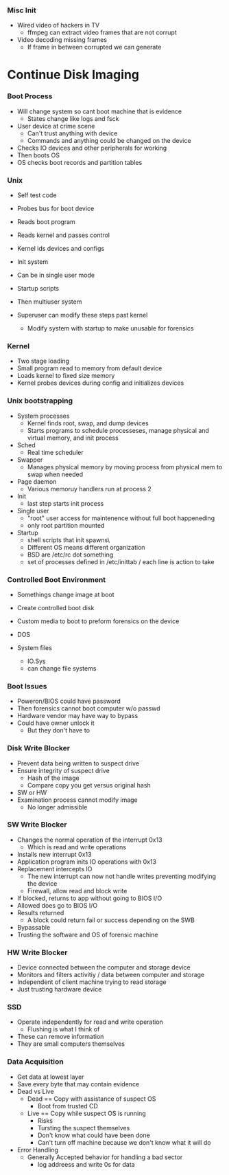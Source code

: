 

### Misc Init
- Wired video of hackers in TV
    - ffmpeg can extract video frames that are not corrupt
- Video decoding missing frames
    - If frame in between corrupted we can generate


# Continue Disk Imaging

### Boot Process
- Will change system so cant boot machine that is evidence
    - States change like logs and fsck
- User device at crime scene
    - Can't trust anything with device
    - Commands and anything could be changed on the device
- Checks IO devices and other peripherals for working
- Then boots OS
- OS checks boot records and partition tables

### Unix
- Self test code
- Probes bus for boot device
- Reads boot program
- Reads kernel and passes control
- Kernel ids devices and configs
- Init system
- Can be in single user mode
- Startup scripts
- Then multiuser system


- Superuser can modify these steps past kernel
    - Modify system with startup to make unusable for forensics

### Kernel
- Two stage loading
- Small program read to memory from default device
- Loads kernel to fixed size memory
- Kernel probes devices during config and initializes devices

### Unix bootstrapping
- System processes
    - Kernel finds root, swap, and dump devices
    - Starts programs to schedule processeses, manage physical and virtual memory, and init process
- Sched
    -  Real time scheduler
- Swapper
    - Manages physical memory by moving process from physical mem to swap when needed
- Page daemon 
    - Various memoruy handlers run at process 2
- Init
    - last step starts init process
- Single user
    - "root" user access for maintenence without full boot happeneding
    - only root partition mounted
- Startup 
    - shell scripts that init spawns\
    - Different OS means different organization
    - BSD are /etc/rc dot something
    - set of processes defined in /etc/inittab / each line is action to take

### Controlled Boot Environment
- Somethings change image at boot
- Create controlled boot disk
- Custom media to boot to preform forensics on the device


- DOS
- System files
    - IO.Sys
    - can change file systems


### Boot Issues
- Poweron/BIOS could have password
- Then forensics cannot boot computer w/o passwd
- Hardware vendor may have way to bypass
- Could have owner unlock it
    - But they don't have to

### Disk Write Blocker
- Prevent data being written to suspect drive
- Ensure integrity of suspect drive
    - Hash of the image
    - Compare copy you get versus original hash
- SW or HW
- Examination process cannot modify image
    - No longer admissible


### SW Write Blocker
- Changes the normal operation of the interrupt 0x13
    - Which is read and write operations
- Installs new interrupt 0x13
- Application program inits IO operations with 0x13
- Replacement intercepts IO
    - The new interrupt can now not handle writes preventing modifying the device
    - Firewall, allow read and block write
- If blocked, returns to app without going to BIOS I/O
- Allowed does go to BIOS I/O
- Results returned
    - A block could return fail or success depending on the SWB
- Bypassable
- Trusting the software and OS of forensic machine

### HW Write Blocker
- Device connected between the computer and storage device
- Monitors and filters activitiy / data between computer and storage
- Independent of client machine trying to read storage
- Just trusting hardware device


### SSD 
- Operate independently for read and write operation
    - Flushing is what I think of
- These can remove information
- They are small computers themselves 

### Data Acquisition
- Get data at lowest layer
- Save every byte that may contain evidence
- Dead vs Live
    - Dead == Copy with assistance of suspect OS
        - Boot from trusted CD
    - Live == Copy while suspect OS is running
        - Risks
        - Tursting the suspect themselves
        - Don't know what could have been done
        - Can't turn off machine because we don't know what it will do
- Error Handling
    - Generally Accepted behavior for handling a bad sector
        - log addreess and write 0s for data

